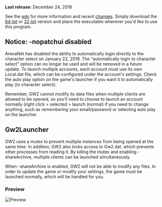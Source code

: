 **Last release:** December 24, 2018

See the [wiki](https://github.com/Healix/Gw2Launcher/wiki) for more information and recent [changes](https://github.com/Healix/Gw2Launcher/wiki/Changes). Simply download the [64-bit](https://github.com/Healix/Gw2Launcher/blob/master/Gw2Launcher/bin64/Release/Gw2Launcher.exe?raw=true) or [32-bit](https://github.com/Healix/Gw2Launcher/blob/master/Gw2Launcher/bin/Release/Gw2Launcher.exe?raw=true) version and place the executable wherever you'd like to use this program.

## Notice: -nopatchui disabled
ArenaNet has disabled the ability to automatically login directly to the character select on January 22, 2019. The "automatically login to character select" option can no longer be used and will be removed in a future update. To launch multiple accounts, each account must use its own Local.dat file, which can be configured under the account's settings. Check the auto play option on the game's launcher if you want it to automatically play (to character select). 

Remember, GW2 cannot modify its data files when multiple clients are allowed to be opened, so you'll need to choose to launch an account normally (right click > selected > launch (normal) if you need to change anything, such as remembering your email/password or selecting auto play on the launcher.

## Gw2Launcher
GW2 uses a mutex to prevent multiple instances from being opened at the same time. In addition, GW2 also locks access to Gw2.dat, which prevents other processes from reading it. By killing the mutex and enabling -shareArchive, multiple clients can be launched simultaneously.

When -shareArchive is enabled, GW2 will not be able to modify any files. In order to update the game or modify your settings, the game must be launched normally, which will be handled for you.

### Preview
![Preview](https://github.com/Healix/Gw2Launcher/wiki/images/preview.jpg)
